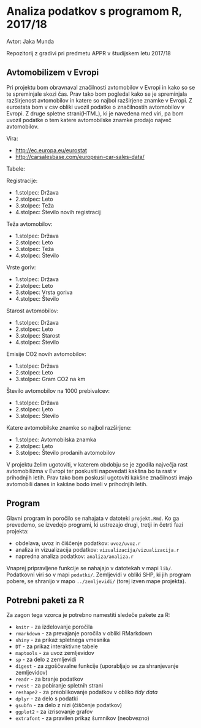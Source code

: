 # Analiza podatkov s programom R, 2017/18

Avtor: Jaka Munda

Repozitorij z gradivi pri predmetu APPR v študijskem letu 2017/18

## Avtomobilizem v Evropi

Pri projektu bom obravnaval značilnosti avtomobilov v Evropi in kako so se te spreminjale skozi čas. Prav tako bom pogledal kako se je spreminjala razširjenost avtomobilov in katere so najbol razširjene znamke v Evropi. Z eurostata bom v csv obliki uvozil podatke o značilnostih avtomobilov v Evropi. Z druge spletne strani(HTML), ki je navedena med viri, pa bom uvozil podatke o tem katere avtomobilske znamke prodajo največ avtomobilov.

Vira:
- http://ec.europa.eu/eurostat
- http://carsalesbase.com/european-car-sales-data/

Tabele:

Registracije:

- 1.stolpec: Država
- 2.stolpec: Leto
- 3.stolpec: Teža
- 4.stolpec: Število novih registracij

Teža avtomobilov:

- 1.stolpec: Država
- 2.stolpec: Leto
- 3.stolpec: Teža
- 4.stolpec: Število

Vrste goriv:
- 1.stolpec: Država
- 2.stolpec: Leto
- 3.stolpec: Vrsta goriva
- 4.stolpec: Število 

Starost avtomobilov:

- 1.stolpec: Država
- 2.stolpec: Leto
- 3.stolpec: Starost
- 4.stolpec: Število

Emisije CO2 novih avtomobilov:

- 1.stolpec: Država
- 2.stolpec: Leto
- 3.stolpec: Gram CO2 na km

Število avtomobilov na 1000 prebivalcev:

- 1.stolpec: Država
- 2.stolpec: Leto
- 3.stolpec: Število

Katere avtomobilske znamke so najbol razširjene:

- 1.stolpec: Avtomobilska znamka
- 2.stolpec: Leto
- 3.stolpec: Število prodanih avtomobilov

V projektu želim ugotoviti, v katerem obdobju se je zgodila največja rast avtomobilizma v Evropi ter poskusiti napovedati kakšna bo ta rast v prihodnjih letih. Prav tako bom poskusil ugotoviti kakšne značilnosti imajo avtomobili danes in kakšne bodo imeli v prihodnjih letih.

## Program

Glavni program in poročilo se nahajata v datoteki `projekt.Rmd`. Ko ga prevedemo,
se izvedejo programi, ki ustrezajo drugi, tretji in četrti fazi projekta:

* obdelava, uvoz in čiščenje podatkov: `uvoz/uvoz.r`
* analiza in vizualizacija podatkov: `vizualizacija/vizualizacija.r`
* napredna analiza podatkov: `analiza/analiza.r`

Vnaprej pripravljene funkcije se nahajajo v datotekah v mapi `lib/`. Podatkovni
viri so v mapi `podatki/`. Zemljevidi v obliki SHP, ki jih program pobere, se
shranijo v mapo `../zemljevidi/` (torej izven mape projekta).

## Potrebni paketi za R

Za zagon tega vzorca je potrebno namestiti sledeče pakete za R:

* `knitr` - za izdelovanje poročila
* `rmarkdown` - za prevajanje poročila v obliki RMarkdown
* `shiny` - za prikaz spletnega vmesnika
* `DT` - za prikaz interaktivne tabele
* `maptools` - za uvoz zemljevidov
* `sp` - za delo z zemljevidi
* `digest` - za zgoščevalne funkcije (uporabljajo se za shranjevanje zemljevidov)
* `readr` - za branje podatkov
* `rvest` - za pobiranje spletnih strani
* `reshape2` - za preoblikovanje podatkov v obliko *tidy data*
* `dplyr` - za delo s podatki
* `gsubfn` - za delo z nizi (čiščenje podatkov)
* `ggplot2` - za izrisovanje grafov
* `extrafont` - za pravilen prikaz šumnikov (neobvezno)
